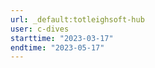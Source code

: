 ```yaml
---
url: _default:totleighsoft-hub
user: c-dives
starttime: "2023-03-17"
endtime: "2023-05-17"
---
```

<reserve />